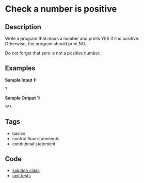 # Check a number is positive

## Description
Write a program that reads a number and prints YES if it is positive. Otherwise, the program should print NO.

Do not forget that zero is not a positive number.

## Examples
**Sample Input 1:**
```console
7
```

**Sample Output 1:**
```console
YES
```

## Tags
- basics
- control flow statements
- conditional statement

## Code
- [solution class](./src/main/java/Solution.java)
- [unit tests](./src/test/java/SomeParamTest.java)